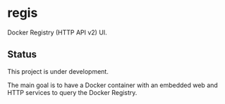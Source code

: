 # regis

Docker Registry (HTTP API v2) UI.

## Status

This project is under development.

The main goal is to have a Docker container with an embedded web and HTTP services to query the Docker Registry.